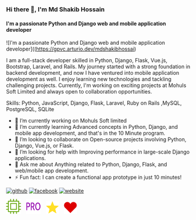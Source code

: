 ### Hi there 👋,  I'm Md Shakib Hossain
#### I'm a passionate Python and Django web and mobile application developer
![I'm a passionate Python and Django web and mobile application developer]((https://gpvc.arturio.dev/mdshakibhossai)

I am a full-stack developer skilled in Python, Django, Flask, Vue.js, Bootstrap, Laravel, and Rails. My journey started with a strong foundation in backend development, and now I have ventured into mobile application development as well. I enjoy learning new technologies and tackling challenging projects. Currently, I'm working on exciting projects at Mohuls Soft Limited and always open to collaboration opportunities.

Skills: Python, JavaScript, Django, Flask, Laravel, Ruby on Rails ,MySQL, PostgreSQL, SQLite

- 🔭 I’m currently working on Mohuls Soft limited 
- 🌱 I’m currently learning Advanced concepts in Python, Django, and mobile app development, and that's in the 10 Minute program. 
- 👯 I’m looking to collaborate on Open-source projects involving Python, Django, Vue.js, or Flask. 
- 🤔 I’m looking for help with  Improving performance in large-scale Django applications. 
- 💬 Ask me about Anything related to Python, Django, Flask, and web/mobile app development. 
- ⚡ Fun fact: I can create a functional app prototype in just 10 minutes! 


[<img src='https://cdn.jsdelivr.net/npm/simple-icons@3.0.1/icons/github.svg' alt='github' height='40'>](https://github.com/https://github.com/mdshakibhossai)  [<img src='https://cdn.jsdelivr.net/npm/simple-icons@3.0.1/icons/facebook.svg' alt='facebook' height='40'>](https://www.facebook.com/https://www.facebook.com/profile.php?id=61558444672754&mibextid=ZbWKwL)  [<img src='https://cdn.jsdelivr.net/npm/simple-icons@3.0.1/icons/icloud.svg' alt='website' height='40'>](https://git-shakib.github.io/my/)  

<a href='https://docs.github.com/en/developers'><img src='https://raw.githubusercontent.com/acervenky/animated-github-badges/master/assets/devbadge.gif' width='40' height='40'></a> <a href='https://github.com/pricing'><img src='https://raw.githubusercontent.com/acervenky/animated-github-badges/master/assets/pro.gif' width='40' height='40'></a> <a href='https://stars.github.com/'><img src='https://raw.githubusercontent.com/acervenky/animated-github-badges/master/assets/starbadge.gif' width='35' height='35'></a> <a href='https://docs.github.com/en/github/supporting-the-open-source-community-with-github-sponsors'><img src='https://raw.githubusercontent.com/acervenky/animated-github-badges/master/assets/sponsorbadge.gif' width='35' height='35'></a> 

